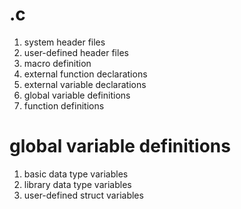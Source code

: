 # .c

1. system header files
1. user-defined header files
2. macro definition
2. external function declarations
3. external variable declarations
4. global variable definitions
5. function definitions

# global variable definitions

1. basic data type variables
2. library data type variables
2. user-defined struct variables
